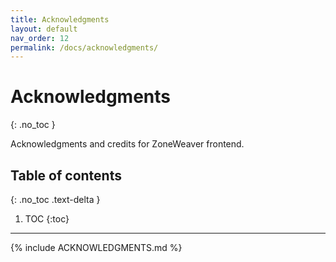 ```yaml
---
title: Acknowledgments
layout: default
nav_order: 12
permalink: /docs/acknowledgments/
---
```


# Acknowledgments
{: .no_toc }

Acknowledgments and credits for ZoneWeaver frontend.

## Table of contents
{: .no_toc .text-delta }

1. TOC
{:toc}

---

{% include ACKNOWLEDGMENTS.md %}
